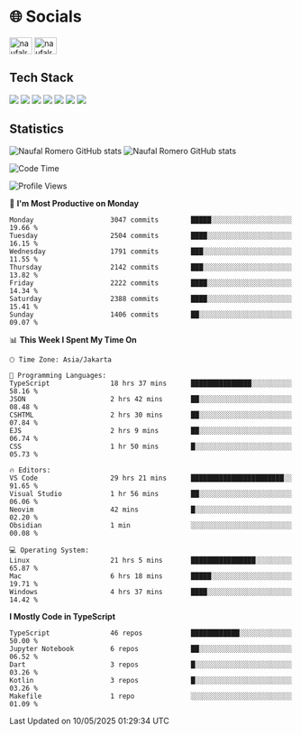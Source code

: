 <h1 align="">🌐 Socials</h1>
<p align="left">
<a href="https://linkedin.com/in/naufal-romero-putra-pratama-9ab816177/" target="blank"><img align="center" src="https://raw.githubusercontent.com/rahuldkjain/github-profile-readme-generator/master/src/images/icons/Social/linked-in-alt.svg" alt="naufalromero" height="30" width="40" /></a>
<a href="https://instagram.com/naufalromero" target="blank"><img align="center" src="https://raw.githubusercontent.com/rahuldkjain/github-profile-readme-generator/master/src/images/icons/Social/instagram.svg" alt="naufalromero" height="30" width="40" /></a>
</p>


<h2 align="">Tech Stack</h2>
<div align="">
  <img src="https://img.shields.io/badge/next.js-000000?style=for-the-badge&logo=nextdotjs&logoColor=white"/>
 <img src="https://img.shields.io/badge/typescript-%23007ACC.svg?style=for-the-badge&logo=typescript&logoColor=white"/>
 <img src="https://img.shields.io/badge/react-%2320232a.svg?style=for-the-badge&logo=react&logoColor=%2361DAFB"/>
 <img src="https://img.shields.io/badge/tailwindcss-%2338B2AC.svg?style=for-the-badge&logo=tailwind-css&logoColor=white"/>
 <img src="https://img.shields.io/badge/Prisma-3982CE?style=for-the-badge&logo=Prisma&logoColor=white"/>
 <img src="https://img.shields.io/badge/javascript-%23323330.svg?style=for-the-badge&logo=javascript&logoColor=%23F7DF1E"/>
 <img src="https://img.shields.io/badge/java-%23ED8B00.svg?style=for-the-badge&logo=openjdk&logoColor=white"/>
</div>


<h2 align="">Statistics</h2>
<div align="">
<img src="https://github-readme-stats-xi-nine-74.vercel.app/api?username=romves&show_icons=true&theme=tokyonight&include_all_commits=true&count_private=true" alt="Naufal Romero GitHub stats"/>
<img src="https://github-readme-stats-xi-nine-74.vercel.app/api/top-langs/?username=romves&theme=tokyonight&hide_border=false&include_all_commits=true&count_private=true&layout=compact" alt="Naufal Romero GitHub stats"/>
</div>

<!--START_SECTION:waka-->
![Code Time](http://img.shields.io/badge/Code%20Time-2%2C384%20hrs%206%20mins-blue)

![Profile Views](http://img.shields.io/badge/Profile%20Views-0-blue)

📅 **I'm Most Productive on Monday** 

```text
Monday                   3047 commits        █████░░░░░░░░░░░░░░░░░░░░   19.66 % 
Tuesday                  2504 commits        ████░░░░░░░░░░░░░░░░░░░░░   16.15 % 
Wednesday                1791 commits        ███░░░░░░░░░░░░░░░░░░░░░░   11.55 % 
Thursday                 2142 commits        ███░░░░░░░░░░░░░░░░░░░░░░   13.82 % 
Friday                   2222 commits        ████░░░░░░░░░░░░░░░░░░░░░   14.34 % 
Saturday                 2388 commits        ████░░░░░░░░░░░░░░░░░░░░░   15.41 % 
Sunday                   1406 commits        ██░░░░░░░░░░░░░░░░░░░░░░░   09.07 % 
```


📊 **This Week I Spent My Time On** 

```text
🕑︎ Time Zone: Asia/Jakarta

💬 Programming Languages: 
TypeScript               18 hrs 37 mins      ███████████████░░░░░░░░░░   58.16 % 
JSON                     2 hrs 42 mins       ██░░░░░░░░░░░░░░░░░░░░░░░   08.48 % 
CSHTML                   2 hrs 30 mins       ██░░░░░░░░░░░░░░░░░░░░░░░   07.84 % 
EJS                      2 hrs 9 mins        ██░░░░░░░░░░░░░░░░░░░░░░░   06.74 % 
CSS                      1 hr 50 mins        █░░░░░░░░░░░░░░░░░░░░░░░░   05.73 % 

🔥 Editors: 
VS Code                  29 hrs 21 mins      ███████████████████████░░   91.65 % 
Visual Studio            1 hr 56 mins        ██░░░░░░░░░░░░░░░░░░░░░░░   06.06 % 
Neovim                   42 mins             █░░░░░░░░░░░░░░░░░░░░░░░░   02.20 % 
Obsidian                 1 min               ░░░░░░░░░░░░░░░░░░░░░░░░░   00.08 % 

💻 Operating System: 
Linux                    21 hrs 5 mins       ████████████████░░░░░░░░░   65.87 % 
Mac                      6 hrs 18 mins       █████░░░░░░░░░░░░░░░░░░░░   19.71 % 
Windows                  4 hrs 37 mins       ████░░░░░░░░░░░░░░░░░░░░░   14.42 % 
```

**I Mostly Code in TypeScript** 

```text
TypeScript               46 repos            ████████████░░░░░░░░░░░░░   50.00 % 
Jupyter Notebook         6 repos             ██░░░░░░░░░░░░░░░░░░░░░░░   06.52 % 
Dart                     3 repos             █░░░░░░░░░░░░░░░░░░░░░░░░   03.26 % 
Kotlin                   3 repos             █░░░░░░░░░░░░░░░░░░░░░░░░   03.26 % 
Makefile                 1 repo              ░░░░░░░░░░░░░░░░░░░░░░░░░   01.09 % 
```




 Last Updated on 10/05/2025 01:29:34 UTC
<!--END_SECTION:waka-->
